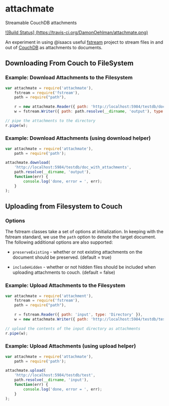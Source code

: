 # attachmate

Streamable CouchDB attachments

[
![Build Status]
(https://travis-ci.org/DamonOehlman/attachmate.png)
](https://travis-ci.org/DamonOehlman/attachmate)

An experiment in using @isaacs useful [fstream](https://github.com/isaacs/fstream) project to stream files in and out of [CouchDB](http://couchdb.apache.org/) as attachments to documents.

## Downloading From Couch to FileSystem

### Example: Download Attachments to the Filesystem

```js
var attachmate = require('attachmate'),
    fstream = require('fstream'),
    path = require("path"),
    
    r = new attachmate.Reader({ path: 'http://localhost:5984/testdb/doc_with_attachments' }),
    w = fstream.Writer({ path: path.resolve(__dirname, 'output'), type: 'Directory'});
    
// pipe the attachments to the directory
r.pipe(w);
```

### Example: Download Attachments (using download helper)

```js
var attachmate = require('attachmate'),
    path = require('path');
    
attachmate.download(
    'http://localhost:5984/testdb/doc_with_attachments', 
    path.resolve(__dirname, 'output'), 
    function(err) {
        console.log('done, error = ', err);
    }
);
```

## Uploading from Filesystem to Couch

### Options

The fstream classes take a set of options at initialization.  In keeping with the fstream standard, we use the `path` option to denote the target document.  The following additional options are also supported:

- `preserveExisting` - whether or not existing attachments on the document should be preserved. (default = true)

- `includeHidden` - whether or not hidden files should be included when uploading attachments to couch. (default = false)

### Example: Upload Attachments to the Filesystem

```js
var attachmate = require('attachment'),
    fstream = require('fstream'),
    path = require("path"),
    
    r = fstream.Reader({ path: 'input', type: 'Directory' }),
    w = new attachmate.Writer({ path: 'http://localhost:5984/testdb/test' });
    
// upload the contents of the input directory as attachments
r.pipe(w);
```

### Example: Upload Attachments (using upload helper)

```js
var attachmate = require('attachmate'),
    path = require('path');
    
attachmate.upload(
    'http://localhost:5984/testdb/test', 
    path.resolve(__dirname, 'input'), 
    function(err) {
        console.log('done, error = ', err);
    }
);
```
